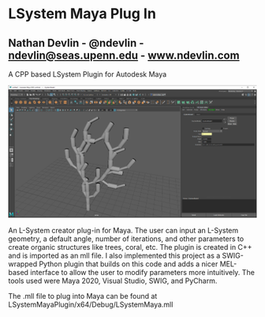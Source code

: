 # LSystem Maya Plug In

## Nathan Devlin - @ndevlin - ndevlin@seas.upenn.edu - www.ndevlin.com

 A CPP based LSystem Plugin for Autodesk Maya

 ![](LSystemScreenShot.png)

An L-System creator plug-in for Maya. The user can input an L-System geometry, a default angle, number of iterations, and other parameters to create organic structures like trees, coral, etc. The plugin is created in C++ and is imported as an mll file. I also implemented this project as a SWIG-wrapped Python plugin that builds on this code and adds a nicer MEL-based interface to allow the user to modify parameters more intuitively. The tools used were Maya 2020, Visual Studio, SWIG, and PyCharm.

The .mll file to plug into Maya can be found at LSystemMayaPlugin/x64/Debug/LSystemMaya.mll



